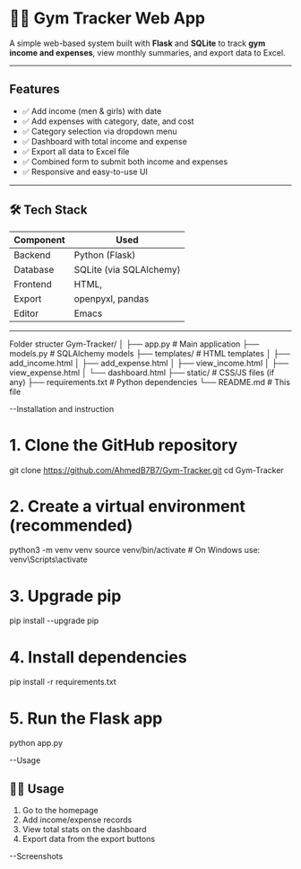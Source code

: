 # 🏋️‍♂️ Gym Tracker Web App

A simple web-based system built with **Flask** and **SQLite** to track **gym income and expenses**, view monthly summaries, and export data to Excel.

---

##  Features

- ✅ Add income (men & girls) with date
- ✅ Add expenses with category, date, and cost
- ✅ Category selection via dropdown menu
- ✅ Dashboard with total income and expense
- ✅ Export all data to Excel file
- ✅ Combined form to submit both income and expenses
- ✅ Responsive and easy-to-use UI

---

## 🛠️ Tech Stack

| Component | Used |
|----------|------|
| Backend  | Python (Flask) |
| Database | SQLite (via SQLAlchemy) |
| Frontend | HTML, |
| Export   | openpyxl, pandas |
| Editor   | Emacs  |

---
Folder structer
Gym-Tracker/
│
├── app.py               # Main application
├── models.py            # SQLAlchemy models
├── templates/           # HTML templates
│   ├── add_income.html
│   ├── add_expense.html
│   ├── view_income.html
│   ├── view_expense.html
│   └── dashboard.html
├── static/              # CSS/JS files (if any)
├── requirements.txt     # Python dependencies
└── README.md            # This file

--Installation and instruction
# 1. Clone the GitHub repository
git clone https://github.com/AhmedB7B7/Gym-Tracker.git
cd Gym-Tracker

# 2. Create a virtual environment (recommended)
python3 -m venv venv
source venv/bin/activate  # On Windows use: venv\Scripts\activate

# 3. Upgrade pip
pip install --upgrade pip

# 4. Install dependencies
pip install -r requirements.txt

# 5. Run the Flask app
python app.py


--Usage
## 🧑‍💻 Usage

1. Go to the homepage
2. Add income/expense records
3. View total stats on the dashboard
4. Export data from the export buttons

--Screenshots

